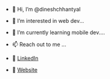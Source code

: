 - 👋 Hi, I’m @dineshchhantyal
- 👀 I’m interested in web dev...
- 🌱 I’m currently learning mobile dev....
- 📫 Reach out to me ...
 
- 🔗 [LinkedIn](https://www.linkedin.com/in/dineshchhantyal/)
- 🔗 [Website](https://dineshchhantyal.com.np)
<!---
dineshchhantyal/dineshchhantyal is a ✨ special ✨ repository because its `README.md` (this file) appears on your GitHub profile.
You can click the Preview link to take a look at your changes.
--->
